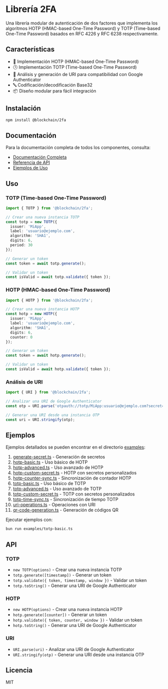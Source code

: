 # Librería 2FA

Una librería modular de autenticación de dos factores que implementa los algoritmos HOTP (HMAC-based One-Time Password) y TOTP (Time-based One-Time Password) basados en RFC 4226 y RFC 6238 respectivamente.

## Características

- 🔐 Implementación HOTP (HMAC-based One-Time Password)
- 🕒 Implementación TOTP (Time-based One-Time Password)
- 🔗 Análisis y generación de URI para compatibilidad con Google Authenticator
- 🔤 Codificación/decodificación Base32
- 📦 Diseño modular para fácil integración

## Instalación

```bash
npm install @blockchain/2fa
```

## Documentación

Para la documentación completa de todos los componentes, consulta:
- [Documentación Completa](./DOCUMENTATION.md)
- [Referencia de API](./DOCUMENTATION.md#referencia-de-api)
- [Ejemplos de Uso](./DOCUMENTATION.md#ejemplos-de-uso)

## Uso

### TOTP (Time-based One-Time Password)

```typescript
import { TOTP } from '@blockchain/2fa';

// Crear una nueva instancia TOTP
const totp = new TOTP({
  issuer: 'MiApp',
  label: 'usuario@ejemplo.com',
  algorithm: 'SHA1',
  digits: 6,
  period: 30
});

// Generar un token
const token = await totp.generate();

// Validar un token
const isValid = await totp.validate({ token });
```

### HOTP (HMAC-based One-Time Password)

```typescript
import { HOTP } from '@blockchain/2fa';

// Crear una nueva instancia HOTP
const hotp = new HOTP({
  issuer: 'MiApp',
  label: 'usuario@ejemplo.com',
  algorithm: 'SHA1',
  digits: 6,
  counter: 0
});

// Generar un token
const token = await hotp.generate();

// Validar un token
const isValid = await hotp.validate({ token });
```

### Análisis de URI

```typescript
import { URI } from '@blockchain/2fa';

// Analizar una URI de Google Authenticator
const otp = URI.parse('otpauth://totp/MiApp:usuario@ejemplo.com?secret=JBSWY3DPEHPK3PXP&issuer=MiApp');

// Generar una URI desde una instancia OTP
const uri = URI.stringify(otp);
```

## Ejemplos

Ejemplos detallados se pueden encontrar en el directorio [examples](./examples):

1. [generate-secret.ts](./examples/generate-secret.ts) - Generación de secretos
2. [hotp-basic.ts](./examples/hotp-basic.ts) - Uso básico de HOTP
3. [hotp-advanced.ts](./examples/hotp-advanced.ts) - Uso avanzado de HOTP
4. [hotp-custom-secret.ts](./examples/hotp-custom-secret.ts) - HOTP con secretos personalizados
5. [hotp-counter-sync.ts](./examples/hotp-counter-sync.ts) - Sincronización de contador HOTP
6. [totp-basic.ts](./examples/totp-basic.ts) - Uso básico de TOTP
7. [totp-advanced.ts](./examples/totp-advanced.ts) - Uso avanzado de TOTP
8. [totp-custom-secret.ts](./examples/totp-custom-secret.ts) - TOTP con secretos personalizados
9. [totp-time-sync.ts](./examples/totp-time-sync.ts) - Sincronización de tiempo TOTP
10. [uri-operations.ts](./examples/uri-operations.ts) - Operaciones con URI
11. [qr-code-generation.ts](./examples/qr-code-generation.ts) - Generación de códigos QR

Ejecutar ejemplos con:
```bash
bun run examples/totp-basic.ts
```

## API

### TOTP

- `new TOTP(options)` - Crear una nueva instancia TOTP
- `totp.generate([timestamp])` - Generar un token
- `totp.validate({ token, timestamp, window })` - Validar un token
- `totp.toString()` - Generar una URI de Google Authenticator

### HOTP

- `new HOTP(options)` - Crear una nueva instancia HOTP
- `hotp.generate([counter])` - Generar un token
- `hotp.validate({ token, counter, window })` - Validar un token
- `hotp.toString()` - Generar una URI de Google Authenticator

### URI

- `URI.parse(uri)` - Analizar una URI de Google Authenticator
- `URI.stringify(otp)` - Generar una URI desde una instancia OTP

## Licencia

MIT